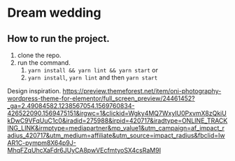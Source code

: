 # Dream wedding

## How to run the project.

1. clone the repo.
2. run the command.
    1. `yarn install && yarn lint && yarn start` or
    2. `yarn install`, `yarn lint` and then `yarn start`

Design inspiration.
https://preview.themeforest.net/item/oni-photography-wordpress-theme-for-elementor/full_screen_preview/24461452?_ga=2.49084582.1238567054.1569760834-426522090.1569475151&irgwc=1&clickid=Wgky4MQ7WxyIU0PxvmX8zQkiUkDwC9VFqUuC1c0&iradid=275988&irpid=420717&iradtype=ONLINE_TRACKING_LINK&irmptype=mediapartner&mp_value1&utm_campaign=af_impact_radius_420717&utm_medium=affiliate&utm_source=impact_radius&fbclid=IwAR1C-pympm8X64p9J-MhqFZqUhcXaFdr6JUyCA8pwVEcfmtyoSX4csRaM9I
